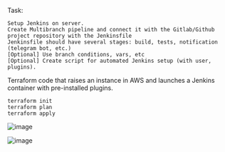 Task: 
```
Setup Jenkins on server.
Create Multibranch pipeline and connect it with the Gitlab/Github project repository with the Jenkinsfile
Jenkinsfile should have several stages: build, tests, notification (telegram bot, etc.)
[Optional] Use branch conditions, vars, etc
[Optional] Create script for automated Jenkins setup (with user, plugins).
```


Terraform code that raises an instance in AWS and launches a Jenkins container with pre-installed plugins.
   ```
   terraform init
   terraform plan
   terraform apply
   ```
   
 
![image](https://user-images.githubusercontent.com/42977616/216832821-7288464b-9f5f-4096-b92c-50ffef8bba26.png)
    
![image](https://user-images.githubusercontent.com/42977616/216832839-7c94e8bd-95c2-4b31-881a-03555378060d.png)

